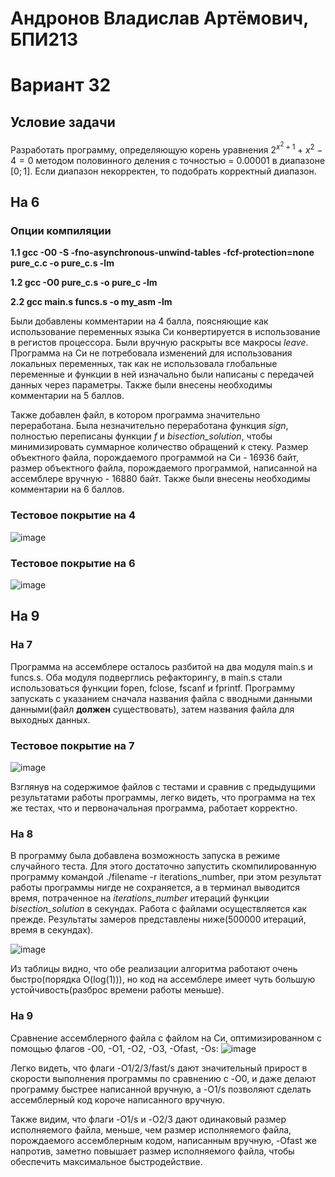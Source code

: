 # Андронов Владислав Артёмович, БПИ213
# Вариант 32
## Условие задачи
Разработать программу, определяющую корень уравнения $2^{x^2 + 1} + x^2 - 4 = 0$ методом половинного деления с точностью = $0.00001$ в диапазоне $[0; 1]$. Если диапазон некорректен, то подобрать корректный диапазон.
## На 6
### Опции компиляции
**1.1 gcc -O0 -S -fno-asynchronous-unwind-tables -fcf-protection=none pure_c.c -o pure_c.s -lm**

**1.2 gcc -O0 pure_c.s -o pure_c -lm**

**2.2 gcc main.s funcs.s -o my_asm -lm**

Были добавлены комментарии на 4 балла, поясняющие как использование переменных языка Си конвертируется в использование в регистов процессора. Были вручную раскрыты все макросы _leave_. Программа на Си не потребовала изменений для использования локальных переменных, так как не использовала глобальные переменные и функции в ней изначально были написаны с передачей данных через параметры. Также были внесены необходимы комментарии на 5 баллов.

Также добавлен файл, в котором программа значительно переработана. Была незначительно переработана функция _sign_, полностью переписаны функции _f_ и _bisection_solution_, чтобы минимизировать суммарное количество обращений к стеку. Размер объектного файла, порождаемого программой на Си - 16936 байт, размер объектного файла, порождаемого программой, написанной на ассемблере вручную - 16880 байт. Также были внесены необходимы комментарии на 6 баллов.

### Тестовое покрытие на 4
![image](https://user-images.githubusercontent.com/97717897/202545362-a16b5fff-19a0-4746-b772-ff2c96dbde01.png)

### Тестовое покрытие на 6
![image](https://user-images.githubusercontent.com/97717897/202596137-cc01a5c1-5750-497f-8d94-011115752ff7.png)

## На 9
### На 7
Программа на ассемблере осталось разбитой на два модуля main.s и funcs.s. Оба модуля подверглись рефакторингу, в main.s стали использоваться функции fopen, fclose, fscanf и fprintf. Программу запускать с указанием сначала названия файла с вводными данными данными(файл __должен__ существовать), затем названия файла для выходных данных.

### Тестовое покрытие на 7
![image](https://user-images.githubusercontent.com/97717897/202915580-cc05b428-f012-4d27-a639-525581a7bca7.png)

Взглянув на содержимое файлов с тестами и сравнив с предыдущими результатами работы программы, легко видеть, что программа на тех же тестах, что и первоначальная программа, работает корректно.

### На 8
В программу была добавлена возможность запуска в режиме случайного теста. Для этого достаточно запустить скомпилированную программу командой ./filename -r iterations_number, при этом результат работы программы нигде не сохраняется, а в терминал выводится время, потраченное на _iterations_number_ итераций функции _bisection_solution_ в секундах. Работа с файлами осуществляется как прежде. Результаты замеров представлены ниже(500000 итераций, время в секундах).

![image](https://user-images.githubusercontent.com/97717897/202916266-16f51df7-0684-4dba-b774-522a1b1caa58.png)

Из таблицы видно, что обе реализации алгоритма работают очень быстро(порядка O(log(1))), но код на ассемблере имеет чуть большую устойчивость(разброс времени работы меньше).

### На 9
Сравнение ассемблерного файла с файлом на Си, оптимизированном с помощью флагов -O0, -O1, -O2, -O3, -Ofast, -Os:
![image](https://user-images.githubusercontent.com/97717897/202917323-a5654d7d-5eac-48a7-9816-d93a3d886e24.png)

Легко видеть, что флаги -O1/2/3/fast/s дают значительный прирост в скорости выполнения программы по сравнению с -O0, и даже делают программу быстрее написанной вручную, а -O1/s позволяют сделать ассемблерный код короче написанного вручную.

Также видим, что флаги -O1/s и -O2/3 дают одинаковый размер исполняемого файла, меньше, чем размер исполняемого файла, порождаемого ассемблерным кодом, написанным вручную, -Ofast же напротив, заметно повышает размер исполняемого файла, чтобы обеспечить максимальное быстродействие.

